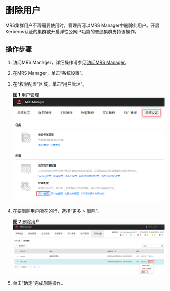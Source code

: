 # 删除用户<a name="ZH-CN_TOPIC_0173178011"></a>

MRS集群用户不再需要使用时，管理员可以MRS Manager中删除此用户。开启Kerberos认证的集群或开启弹性公网IP功能的普通集群支持该操作。

## 操作步骤<a name="saeccf47691904896b9a5125b3967cb40"></a>

1.  访问MRS Manager，详细操作请参见[访问MRS Manager](访问MRS-Manager.md)。
2.  在MRS Manager，单击“系统设置”。
3.  在“权限配置”区域，单击“用户管理”。

    **图 1**  用户管理<a name="fig3220924259"></a>  
    ![](figures/用户管理.png "用户管理")

4.  在要删除用户所在的行，选择“更多  \>  删除“。

    **图 2**  删除用户<a name="fig178114820911"></a>  
    ![](figures/删除用户.png "删除用户")

5.  单击“确定”完成删除操作。

